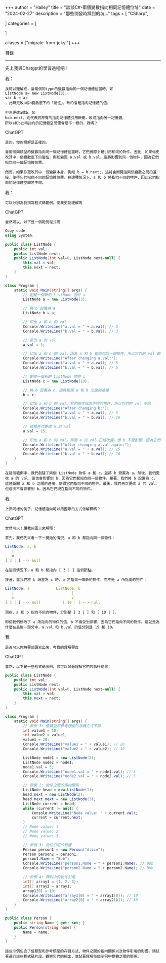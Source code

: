 +++
author = "Hailey"
title = "談談C#-兩個變數指向相同記憶體位址"
date = "2024-02-27"
description = "那些開發時踩到的坑…"
tags = [
    "CSharp",

]
categories = [

]

aliases = ["migrate-from-jekyl"]
+++



目錄

---

先上我與Chatgpt的學習過程吧！


我：

    我可以理解成，當兩個同type的變數指向同一個記憶體位置時，如
    ListNode a= new ListNode(3);
    var b = a;
    ，此時更改a或b變數底下的「屬性」，改的會是指向記憶體的值，

    但若更改a或b，如
    b=b.next，則代表將原有的指向記憶體引用斷開，改成指向另一記憶體，
    所以a和b此時指向的記憶體空間便會是不一樣的，對嗎？

ChatGPT

    是的，你的理解是正確的。

    當兩個同類型的變數指向同一個記憶體位置時，它們實際上是引用相同的物件。因此，如果你更改其中一個變數底下的屬性，例如變更 a.val 或 b.val，這將影響到同一個物件，因為它們指向同一個記憶體位置。

    然而，如果你更改其中一個變數本身，例如 b = b.next;，這將會斷開這兩個變數之間的連接，使得它們指向不同的記憶體位置。在這種情況下，a 和 b 將指向不同的物件，因此它們指向的記憶體空間將不同。

我：

    可以分別為我撰寫程式碼範例，使我更能理解嗎

ChatGPT

    當然可以，以下是一個範例程式碼：
```c#
Copy code
using System;

public class ListNode {
    public int val;
    public ListNode next;
    public ListNode(int val=0, ListNode next=null) {
        this.val = val;
        this.next = next;
    }
}

class Program {
    static void Main(string[] args) {
        // 創建一個新的 ListNode 物件 a
        ListNode a = new ListNode(3);

        // 將 b 設置為 a
        ListNode b = a;

        // 印出 a 和 b 的 val
        Console.WriteLine("a.val = " + a.val); // 3
        Console.WriteLine("b.val = " + b.val); // 3

        // 更改 a 的 val
        a.val = 5;

        // 印出 a 和 b 的 val，因為 a 和 b 都指向同一個物件，所以它們的 val 都會改變
        Console.WriteLine("After changing a.val:");
        Console.WriteLine("a.val = " + a.val); // 5
        Console.WriteLine("b.val = " + b.val); // 5

        // 創建一個新的 ListNode 物件 c
        ListNode c = new ListNode(10);

        // 將 b 設置為 c，這將斷開 a 和 b 之間的連接
        b = c;

        // 印出 a 和 b 的 val，它們現在指向不同的物件，所以它們的 val 不同
        Console.WriteLine("After changing b:");
        Console.WriteLine("a.val = " + a.val); // 5
        Console.WriteLine("b.val = " + b.val); // 10

        // 這裡再次更改 a 的 val
        a.val = 15;

        // 印出 a 和 b 的 val，即使 a 的 val 已經改變，但 b 不受影響，因為它們現在指向不同的物件
        Console.WriteLine("After changing a.val again:");
        Console.WriteLine("a.val = " + a.val); // 15
        Console.WriteLine("b.val = " + b.val); // 10
    }
}
```

    在這個範例中，我們創建了兩個 ListNode 物件 a 和 c，並將 b 設置為 a。然後，我們更改 a 的 val，這也會影響到 b，因為它們都指向同一個物件。接著，我們將 b 設置為 c，這將斷開 a 和 b 之間的連接，使得它們指向不同的物件。最後，我們再次更改 a 的 val，但這次不會影響到 b，因為它們現在指向不同的物件。

我

    上面同樣的例子，記憶體指向可以用圖示的方式做解釋嗎？


ChatGPT

    當然可以！讓我用圖示來解釋：

    首先，我們先來看一下一開始的情況，a 和 b 都指向同一個物件：

```yaml
ListNode: a, b
   |
   v
[ 3 | ] --> null
```
    在這個情況下，a 和 b 都指向 [ 3 | ] 這個節點。

    接著，當我們將 b 設置為 c 時，b 將指向一個新的物件，而不是 a 所指向的物件：

```yaml
ListNode: a            ListNode: b
   |                          |
   v                          v
[ 3 | ] --> null          [ 10 | ] --> null
```


    現在，a 和 b 指向不同的物件，分別是 [ 3 | ] 和 [ 10 | ]。

    即使我們修改了 a 所指向的物件的值，b 不會受到影響，因為它們指向不同的物件。這就是為什麼在最後一部分中，a.val 和 b.val 的值分別是 15 和 10。

我

    是否可以你將程式碼寫出來，考我的理解程度

ChatGPT

    當然，以下是一些程式碼示例，您可以試著理解它們的執行結果：

```csharp
public class ListNode {
    public int val;
    public ListNode next;
    public ListNode(int val=0, ListNode next=null) {
        this.val = val;
        this.next = next;
    }
}

class Program {
    static void Main(string[] args) {
        // 示例 1: 值類型和參考類型的存儲方式不同
        int value1 = 10;
        int value2 = value1;
        value1 = 20;
        Console.WriteLine("value1 = " + value1); // 20
        Console.WriteLine("value2 = " + value2); // 10

        ListNode node1 = new ListNode(3);
        ListNode node2 = node1;
        node1.val = 5;
        Console.WriteLine("node1.val = " + node1.val); // 5
        Console.WriteLine("node2.val = " + node2.val); // 5

        // 示例 2: 物件之間的指向關係
        ListNode head = new ListNode(1);
        head.next = new ListNode(2);
        head.next.next = new ListNode(3);
        ListNode current = head;
        while (current != null) {
            Console.WriteLine("Node value: " + current.val); 
            current = current.next;
        }
        // Node value: 1
        // Node value: 2
        // Node value: 3

        // 示例 3: 物件引用的影響
        Person person1 = new Person("Alice");
        Person person2 = person1;
        person1.Name = "Bob";
        Console.WriteLine("person1.Name = " + person1.Name); // Bob
        Console.WriteLine("person2.Name = " + person2.Name); // Bob

        // 示例 4: 陣列中的物件引用
        int[] array1 = {1, 2, 3};
        int[] array2 = array1;
        array1[0] = 10;
        Console.WriteLine("array1[0] = " + array1[0]); // 10
        Console.WriteLine("array2[0] = " + array2[0]); // 10
    }
}

public class Person {
    public string Name { get; set; }
    public Person(string name) {
        Name = name;
    }
}
```
    這些示例包含了值類型和參考類型的存儲方式、物件之間的指向關係以及物件引用的影響。請試著運行這些程式碼片段，觀察它們的輸出，並試著理解每個示例中變數之間的關係。

